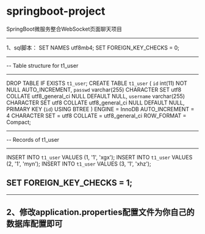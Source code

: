 # springboot-project
SpringBoot微服务整合WebSocket页面聊天项目

---------------------------------------------------------------------------------------------------------------
1、sql脚本：
SET NAMES utf8mb4;
SET FOREIGN_KEY_CHECKS = 0;

-- ----------------------------
-- Table structure for t1_user
-- ----------------------------
DROP TABLE IF EXISTS `t1_user`;
CREATE TABLE `t1_user`  (
  `id` int(11) NOT NULL AUTO_INCREMENT,
  `passwd` varchar(255) CHARACTER SET utf8 COLLATE utf8_general_ci NULL DEFAULT NULL,
  `username` varchar(255) CHARACTER SET utf8 COLLATE utf8_general_ci NULL DEFAULT NULL,
  PRIMARY KEY (`id`) USING BTREE
) ENGINE = InnoDB AUTO_INCREMENT = 4 CHARACTER SET = utf8 COLLATE = utf8_general_ci ROW_FORMAT = Compact;

-- ----------------------------
-- Records of t1_user
-- ----------------------------
INSERT INTO `t1_user` VALUES (1, '1', 'xgx');
INSERT INTO `t1_user` VALUES (2, '1', 'myn');
INSERT INTO `t1_user` VALUES (3, '1', 'xhz');

SET FOREIGN_KEY_CHECKS = 1;
---------------------------------------------------------------------------------------------------------------

---------------------------------------------------------------------------------------------------------------
2、修改application.properties配置文件为你自己的数据库配置即可
---------------------------------------------------------------------------------------------------------------
